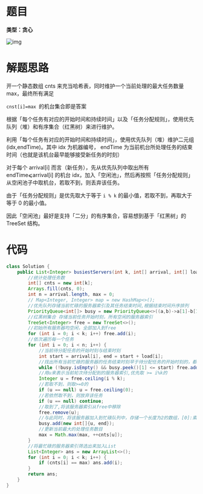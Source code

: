 # 题目

**类型：贪心**

![img](https://cdn.nlark.com/yuque/0/2022/png/2941598/1648649592752-226e098f-695d-4b15-a164-7a9c13dc3ab3.png)





# 解题思路

开一个静态数组 cnts 来充当哈希表，同时维护一个当前处理的最大任务数量 max，最终所有满足 

`cnst[i]=max `的机台集合即是答案



根据「每个任务有对应的开始时间和持续时间」以及「任务分配规则」，使用优先队列（堆）和有序集合（红黑树）来进行维护。



利用「每个任务有对应的开始时间和持续时间」，使用优先队列（堆）维护二元组 (idx,endTime)。其中 idx 为机器编号， endTime 为当前机台所处理任务的结束时间（也就是该机台最早能够接受新任务的时刻）



对于每个 arrival[i] 而言（新任务），先从优先队列中取出所有 endTime⩽arrival[i] 的机台  idx，加入「空闲池」，然后再按照「任务分配规则」从空闲池子中取机台，若取不到，则丢弃该任务。



由于「任务分配规则」是优先取大于等于 `i % k` 的最小值，若取不到，再取大于等于  0 的最小值。

因此「空闲池」最好是支持「二分」的有序集合，容易想到基于「红黑树」的 TreeSet 结构。





# 代码

```java
class Solution {
    public List<Integer> busiestServers(int k, int[] arrival, int[] load) {
        //统计处理任务数
        int[] cnts = new int[k]; 
        Arrays.fill(cnts, 0);
        int n = arrival.length, max = 0;
        // Map<Integer, Integer> map = new HashMap<>();
        //优先队列存储当前忙碌的服务器索引及其任务结束时间,根据结束时间升序排列
        PriorityQueue<int[]> busy = new PriorityQueue<>((a,b)->a[1]-b[1]);
        //红黑树集合 存储当前任务开始时刻，所有空闲的服务器索引
        TreeSet<Integer> free = new TreeSet<>();
        //初始所有服务器均空闲，全部加入到free
        for (int i = 0; i < k; i++) free.add(i);
        //依次遍历每一个任务
        for (int i = 0; i < n; i++) {
            //当前待分配任务的开始时刻与结束时刻
            int start = arrival[i], end = start + load[i];
            //找出所有当前忙碌的服务器的任务结束时刻早于待分配任务的开始时刻的，都加入到free集合中等待筛选
            while (!busy.isEmpty() && busy.peek()[1] <= start) free.add(busy.poll()[0]);
            //用u来表示当前轮次待分配到的服务器索引,优先取 >= i%k的
            Integer u = free.ceiling(i % k);
            //若取不到，则取>=0的
            if (u == null) u = free.ceiling(0);
            //若依然取不到，则放弃该任务
            if (u == null) continue;
            //取到了,将该服务器索引从free中移除
            free.remove(u);
            //与此同时，将该服务器加入到忙碌队列中，存储一个长度为2的数组，[0]:索引 [1]:任务结束时刻
            busy.add(new int[]{u, end});
            //更新当前最大的处理任务数目
            max = Math.max(max, ++cnts[u]);
        }
        //将最忙碌的服务器索引筛选出来加入List
        List<Integer> ans = new ArrayList<>();
        for (int i = 0; i < k; i++) {
            if (cnts[i] == max) ans.add(i);
        }
        return ans;
    }
}
```